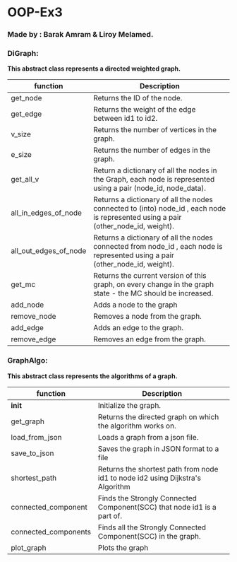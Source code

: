 # OOP-Ex3

### Made by : Barak Amram & Liroy Melamed.

### DiGraph:<br/>
**This abstract class represents a directed weighted graph.**<br/>

| function | Description |
| --- | --- |
| get_node | Returns the ID of the node. |
| get_edge | Returns the weight of the edge between id1 to id2. |
| v_size |  Returns the number of vertices in the graph. |
| e_size | Returns the number of edges in the graph. |
| get_all_v | Return a dictionary of all the nodes in the Graph, each node is represented using a pair (node_id, node_data). |
| all_in_edges_of_node | Returns a dictionary of all the nodes connected to (into) node_id , each node is represented using a pair (other_node_id, weight). |
| all_out_edges_of_node | Returns a dictionary of all the nodes connected from node_id , each node is represented using a pair (other_node_id, weight). |
| get_mc |  Returns the current version of this graph, on every change in the graph state - the MC should be increased. |
| add_node | Adds a node to the graph |
| remove_node | Removes a node from the graph. |
| add_edge | Adds an edge to the graph. |
| remove_edge | Removes an edge from the graph. |



### GraphAlgo:<br/>

**This abstract class represents the algorithms of a graph.**<br/>

| function | Description |
| --- | --- |
| __init__ | Initialize the graph. |
| get_graph | Returns the directed graph on which the algorithm works on. |
| load_from_json | Loads a graph from a json file. |
| save_to_json | Saves the graph in JSON format to a file |
| shortest_path | Returns the shortest path from node id1 to node id2 using Dijkstra's Algorithm |
| connected_component | Finds the Strongly Connected Component(SCC) that node id1 is a part of. |
| connected_components | Finds all the Strongly Connected Component(SCC) in the graph. |
| plot_graph | Plots the graph |
